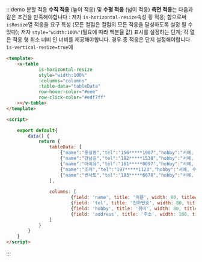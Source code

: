 :::demo 분할 적응 **수직 적응** (높이 적응) 및 **수평 적응** (넓이 적응)
**측면 적응**는 다음과 같은 조건을 만족해야합니다 :
저자 `is-horizontal-resize`속성 횡 적응;
함으로써 `isResize`열 적응을 요구 특성 (모든 컬럼은 컬럼의 모든 적응을 달성하도록 설정 될 수있다);
저자 `style="width:100%"`(필요에 따라 백분율 값) 표시를 설정하는 단계;
각 열은 적응 형 최소 너비 인 너비를 제공해야합니다.
경우 종 적응은 단지 설정해야합니다 `is-vertical-resize=true`에


```html
<template>
    <v-table
            is-horizontal-resize
            style="width:100%"
            :columns="columns"
            :table-data="tableData"
            row-hover-color="#eee"
            row-click-color="#edf7ff"
    ></v-table>
</template>

<script>

    export default{
        data() {
            return {
                tableData: [
                    {"name":"홍길동","tel":"156*****1987","hobby":"서예, 수묵화","address":"경기도 화성기 기안동 신일해피트리 110동"},
                    {"name":"강남길","tel":"182*****1538","hobby":"서예, 수묵화","address":"경기도 화성기 기안동 신일해피트리 101동"},
                    {"name":"아이유","tel":"161*****0097","hobby":"서예, 수묵화","address":"경기도 화성기 기안동 신일해피트리 106동"},
                    {"name":"조커","tel":"197*****1123","hobby":"서예, 수묵화","address":"경기도 화성기 기안동 신일해피트리 207동"},
                    {"name":"변사또","tel":"183*****6678","hobby":"서예, 수묵화","address":"경기도 화성기 기안동 신일해피트리 307동"}
                ],
            
                columns: [
                        {field: 'name', title: '이름', width: 80, titleAlign: 'center', columnAlign: 'center',isResize:true},
                        {field: 'tel', title: '전화번호', width: 80, titleAlign: 'center', columnAlign: 'center',isResize:true},
                        {field: 'hobby', title: '취미', width: 80, titleAlign: 'center', columnAlign: 'center',isResize:true},
                        {field: 'address', title: '주소', width: 160, titleAlign: 'center', columnAlign: 'center',isResize:true},
                ]
            }
        }
    }
</script>
```
:::